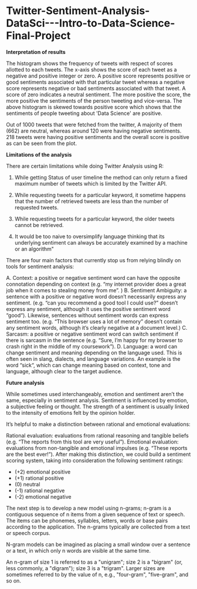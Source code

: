 # Twitter-Sentiment-Analysis-DataSci---Intro-to-Data-Science-Final-Project

**Interpretation of results**

The histogram shows the frequency of tweets with respect of scores allotted to each tweets. 
The x-axis shows the score of each tweet as a negative and positive integer or zero. 
A positive score represents positive or good sentiments associated with that particular tweet 
whereas a negative score represents negative or bad sentiments associated with that tweet. 
A score of zero indicates a neutral sentiment. The more positive the score, the more positive 
the sentiments of the person tweeting and vice-versa.
The above histogram is skewed towards positive score which shows that the sentiments of people 
tweeting about 'Data Science' are positive.

Out of 1000 tweets that were fetched from the twitter, A majority of them (662) are neutral, 
whereas around 120 were having negative sentiments. 218 tweets were having positive sentiments 
and the overall score is positive as can be seen from the plot. 

**Limitations of the analysis**

There are certain limitations while doing Twitter Analysis using R: 

1. While getting Status of user timeline the method can only return a fixed maximum number of 
tweets which is limited by the Twitter API. 

2. While requesting tweets for a particular keyword, it sometime happens that the number of retrieved 
tweets are less than the number of requested tweets.

3. While requesting tweets for a particular keyword, the older tweets cannot be retrieved. 

4. It would be too naive to oversimplify language thinking that its underlying sentiment can always be 
accurately examined by a machine or an algorithm"

There are four main factors that currently stop us from relying blindly on tools for sentiment analysis:

A. Context: a positive or negative sentiment word can have the opposite connotation depending on context 
(e.g. “my internet provider does a great job when it comes to stealing money from me”. )
B. Sentiment Ambiguity: a sentence with a positive or negative word doesn’t necessarily express any sentiment. 
(e.g. “can you recommend a good tool I could use?” doesn’t express any sentiment, although it uses the 
positive sentiment word “good“). Likewise, sentences without sentiment words can express sentiment too. 
(e.g. “This browser uses a lot of memory” doesn’t contain any sentiment words, although it’s clearly 
negative at a document level.)
C. Sarcasm: a positive or negative sentiment word can switch sentiment if there is sarcasm in the sentence 
(e.g. “Sure, I’m happy for my browser to crash right in the middle of my coursework”).
D. Language: a word can change sentiment and meaning depending on the language used. This is often seen 
in slang, dialects, and language variations. An example is the word “sick“, which can change meaning based 
on context, tone and language, although clear to the target audience.

**Future analysis**

While sometimes used interchangeably, emotion and sentiment aren’t the same, especially in sentiment analysis. 
Sentiment is influenced by emotion, a subjective feeling or thought. The strength of a sentiment is usually 
linked to the intensity of emotions felt by the opinion holder.

It’s helpful to make a distinction between rational and emotional evaluations:

Rational evaluation: evaluations from rational reasoning and tangible beliefs (e.g. “The reports from this tool are very useful”).
Emotional evaluation: evaluations from non-tangible and emotional impulses (e.g. “These reports are the best ever!”).
After making this distinction, we could build a sentiment scoring system, taking into consideration the following sentiment ratings:

* (+2) emotional positive
* (+1) rational positive
* (0) neutral
* (-1) rational negative
* (-2) emotional negative

The next step is to develop a new model using n-grams; n-gram is a contiguous sequence of n items from a given 
sequence of text or speech. The items can be phonemes, syllables, letters, words or base pairs according to the application. The n-grams typically are collected from a text or speech corpus. 

N-gram models can be imagined as placing a small window over a sentence or a text, in which only n words are visible at the same time.

An n-gram of size 1 is referred to as a "unigram"; size 2 is a "bigram" (or, less commonly, a "digram"); size 3 is a "trigram". Larger sizes are sometimes referred to by the value of n, e.g., "four-gram", "five-gram", and so on.


